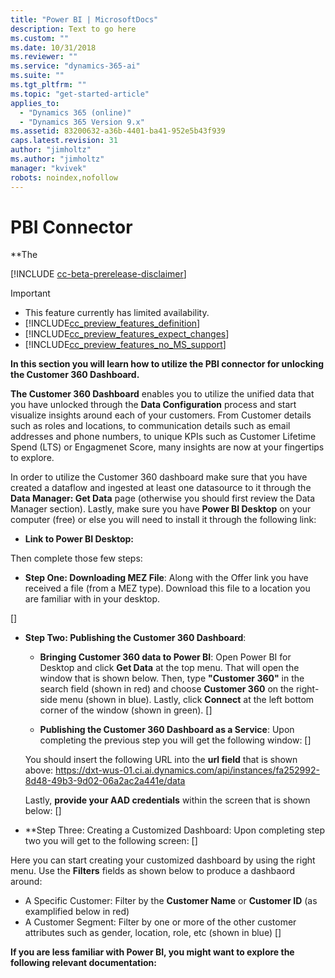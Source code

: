 ```yaml
---
title: "Power BI | MicrosoftDocs"
description: Text to go here
ms.custom: ""
ms.date: 10/31/2018
ms.reviewer: ""
ms.service: "dynamics-365-ai"
ms.suite: ""
ms.tgt_pltfrm: ""
ms.topic: "get-started-article"
applies_to: 
  - "Dynamics 365 (online)"
  - "Dynamics 365 Version 9.x"
ms.assetid: 83200632-a36b-4401-ba41-952e5b43f939
caps.latest.revision: 31
author: "jimholtz"
ms.author: "jimholtz"
manager: "kvivek"
robots: noindex,nofollow
---
```

# PBI Connector
**The 

[!INCLUDE [cc-beta-prerelease-disclaimer](../includes/cc-beta-prerelease-disclaimer.md)]

> [!IMPORTANT]
> - This feature currently has limited availability.
> - [!INCLUDE[cc_preview_features_definition](../includes/cc-preview-features-definition.md)]  
> - [!INCLUDE[cc_preview_features_expect_changes](../includes/cc-preview-features-expect-changes.md)]  
> - [!INCLUDE[cc_preview_features_no_MS_support](../includes/cc-preview-features-no-ms-support.md)]  

**In this section you will learn how to utilize the PBI connector for unlocking the Customer 360 Dashboard.** 

**The Customer 360 Dashboard** enables you to utilize the unified data that you have unlocked through the **Data Configuration** process and start visualize insights around each of your customers. From Customer details such as roles and locations, to communication details such as email addresses and phone numbers, to unique KPIs such as Customer Lifetime Spend (LTS) or Engagmenet Score, many insights are now at your fingertips to explore. 

In order to utilize the Customer 360 dashboard make sure that you have created a dataflow and ingested at least one datasource to it through the **Data Manager: Get Data** page (otherwise you should first review the Data Manager section). Lastly, make sure you have **Power BI Desktop** on your computer (free) or else you will need to install it through the following link:
- **Link to Power BI Desktop:**

Then complete those few steps:
- **Step One: Downloading MEZ File**: Along with the Offer link you have received a file (from a MEZ type). Download this file to a location you are familiar with in your desktop.
   
[]

- **Step Two: Publishing the Customer 360 Dashboard**: 
    - **Bringing Customer 360 data to Power BI**: Open Power BI for Desktop and click **Get Data** at the top menu. That will open the window that is shown below. Then, type **"Customer 360"** in the search field (shown in red) and choose **Customer 360** on the right-side menu (shown in blue). Lastly, click **Connect** at the left bottom corner of the window (shown in green).
    []
    
    - **Publishing the Customer 360 Dashboard as a Service**: Upon completing the previous step you will get the following window:
    []
    
     You should insert the following URL into the **url field** that is shown above: 
     https://dxt-wus-01.ci.ai.dynamics.com/api/instances/fa252992-8d48-49b3-9d02-06a2ac2a441e/data 

     Lastly, **provide your AAD credentials** within the screen that is shown below:
     []
     
- **Step Three: Creating a Customized Dashboard:
Upon completing step two you will get to the following screen:
[]

Here you can start creating your customized dashboard by using the right menu. Use the **Filters** fields as shown below to produce a dashbaord around:
- A Specific Customer: Filter by the **Customer Name** or **Customer ID** (as examplified below in red)
- A Customer Segment: Filter by one or more of the other customer attributes such as gender, location, role, etc (shown in blue)
[]

**If you are less familiar with Power BI, you might want to explore the following relevant documentation:**


